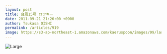 ```yaml
---
layout: post
title: 台風15号 ロウキー
date: 2011-09-21 21:26:00 +0900
author: Tsukasa OISHI
permalink: /articles/919
image: https://s3-ap-northeast-1.amazonaws.com/kaeruspoon/images/99/large.JPG?1316607931
---
```



![Large](https://s3-ap-northeast-1.amazonaws.com/kaeruspoon/images/99/large.JPG?1316607931)  

